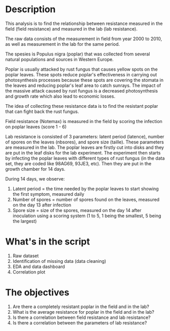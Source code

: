 # Description
This analysis is to find the relationship between resistance measured in the field
(field resistance) and measured in the lab (lab resistance).

The raw data consists of the measurement in field from year 2000 to 2010, as well as
measurement in the lab for the same period.

The spesies is Populus nigra (poplar) that was collected from several natural populations 
and sources in Western Europe.

Poplar is usually attacked by rust fungus that causes yellow spots on the poplar
leaves. These spots reduce poplar's effectiveness in carrying out photosynthesis processes
because these spots are covering the stomata in the leaves and reducing poplar's leaf
area to catch sunrays. The impact of the massive attack caused by rust fungus is a decreased
photosynthesis and growth rate which also lead to economic losses.

The idea of collecting these resistance data is to find the resistant poplar that can
fight back the rust fungus.

Field resistance (Notemax) is measured in the field by scoring the infection on 
poplar leaves (score 1 - 6)

Lab resistance is consisted of 3 parameters: latent period (latence), number of spores
on the leaves (nbsores), and spore size (taille). These parameters are measured in the
lab. The poplar leaves are firstly cut into disks and they are put in the leaf disks for
the lab experiment. The experiment then starts by infecting the poplar leaves with different
types of rust fungus (in the data set, they are coded like 98AG69, 93JE3, etc). 
Then they are put in the growth chamber for 14 days.

During 14 days, we observe:
1. Latent period = the time needed by the poplar leaves to start showing the first
symptom, measured daily  
2. Number of spores = number of spores found on the leaves, measured on the day
13 after infection  
3. Spore size = size of the spores, measured on the day 14 after inoculation using 
a scoring system (1 to 5, 1 being the smallest, 5 being the largest)  

# What's in the script
1. Raw dataset  
2. Identification of missing data (data cleaning)  
3. EDA and data dashboard  
4. Correlation plot  

# The objectives
1. Are there a completely resistant poplar in the field and in the lab?
2. What is the average resistance for poplar in the field and in the lab?
3. Is there a correlation between field resistance and lab resistance?
4. Is there a correlation between the parameters of lab resistance?
